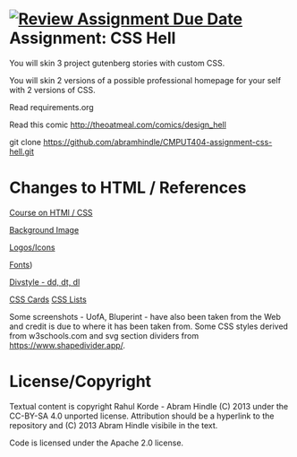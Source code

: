 [![Review Assignment Due Date](https://classroom.github.com/assets/deadline-readme-button-24ddc0f5d75046c5622901739e7c5dd533143b0c8e959d652212380cedb1ea36.svg)](https://classroom.github.com/a/uAaZxaJa)
Assignment: CSS Hell
====================

You will skin 3 project gutenberg stories with custom CSS.

You will skin 2 versions of a possible professional homepage for your
self with 2 versions of CSS.

Read requirements.org

Read this comic http://theoatmeal.com/comics/design_hell

git clone https://github.com/abramhindle/CMPUT404-assignment-css-hell.git



Changes to HTML / References
============================

[Course on HTMl / CSS](https://www.youtube.com/watch?v=HGTJBPNC-Gw)

[Background Image](https://www.freepik.com/free-photo/vintage-grunge-paper-background_5405364.htm#query=old%20texture&position=1&from_view=keyword&track=ais)

[Logos/Icons](https://icons8.com/icons)

[Fonts](https://www.cssfontstack.com/Bookman-Old-Style))

[Divstyle - dd, dt, dl](https://developer.mozilla.org/en-US/docs/Web/HTML/Element/dd)

[CSS Cards](https://www.w3schools.com/howto/howto_css_cards.asp)
[CSS Lists](https://getcssscan.com/blog/how-to-remove-bullets-from-li-css)

Some screenshots - UofA,  Bluperint -  have also been taken from the Web and credit is due to where it has been taken from. Some CSS styles derived from w3schools.com and svg section dividers from https://www.shapedivider.app/.


License/Copyright
=================


Textual content is copyright Rahul Korde - Abram Hindle (C) 2013 under the CC-BY-SA
4.0 unported license. Attribution should be a hyperlink to the
repository and (C) 2013 Abram Hindle visibile in the text.

Code is licensed under the Apache 2.0 license.


